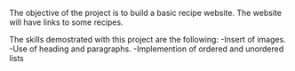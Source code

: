 The objective of the project is to build a basic recipe website. The website will have links to some recipes.

The skills demostrated with this project are the following:
-Insert of images.
-Use of heading and paragraphs.
-Implemention of ordered and unordered lists